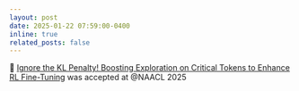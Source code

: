 ```yaml
---
layout: post
date: 2025-01-22 07:59:00-0400
inline: true
related_posts: false
---
```


🥳 [Ignore the KL Penalty! Boosting Exploration on Critical Tokens to Enhance RL Fine-Tuning](https://arxiv.org/abs/2502.06533) was accepted at @NAACL 2025
